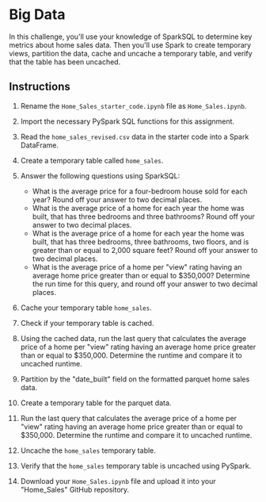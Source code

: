 # Big Data

In this challenge, you'll use your knowledge of SparkSQL to determine key metrics about home sales data. Then you'll use Spark to create temporary views, partition the data, cache and uncache a temporary table, and verify that the table has been uncached.

## Instructions
1. Rename the `Home_Sales_starter_code.ipynb` file as `Home_Sales.ipynb`.
2. Import the necessary PySpark SQL functions for this assignment. 
3. Read the `home_sales_revised.csv` data in the starter code into a Spark DataFrame. 
4. Create a temporary table called `home_sales`. 
5. Answer the following questions using SparkSQL:
   * What is the average price for a four-bedroom house sold for each year? Round off your answer to two decimal places. 
   * What is the average price of a home for each year the home was built, that has three bedrooms and three bathrooms? Round off your answer to two decimal places. 
   * What is the average price of a home for each year the home was built, that has three bedrooms, three bathrooms, two floors, and is greater than or equal to 2,000 square feet? Round off your answer to two decimal places. 
   * What is the average price of a home per "view" rating having an average home price greater than or equal to $350,000? Determine the run time for this query, and round off your answer to two decimal places.

6. Cache your temporary table `home_sales`. 
7. Check if your temporary table is cached. 
8. Using the cached data, run the last query that calculates the average price of a home per "view" rating having an average home price greater than or equal to $350,000. Determine the runtime and compare it to uncached runtime. 
9. Partition by the "date_built" field on the formatted parquet home sales data. 
10. Create a temporary table for the parquet data. 
11. Run the last query that calculates the average price of a home per "view" rating having an average home price greater than or equal to $350,000. Determine the runtime and compare it to uncached runtime. 
12. Uncache the `home_sales` temporary table. 
13. Verify that the `home_sales` temporary table is uncached using PySpark. 
14. Download your `Home_Sales.ipynb` file and upload it into your "Home_Sales" GitHub repository.